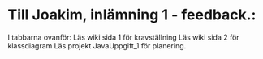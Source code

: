 # Till Joakim, inlämning 1 - feedback.: 

I tabbarna ovanför: 
Läs wiki sida 1 för kravställning
Läs wiki sida 2 för klassdiagram
Läs projekt JavaUppgift_1 för planering. 
 
